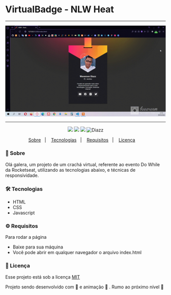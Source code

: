 # VirtualBadge - NLW Heat

***

<p align="center">
    <img src="https://raw.githubusercontent.com/wevdiaz/VirtualBadge/main/assets/images/cracha_virtual.gif">
</p>

***

 <p align="center">  
      <a>
          <img src="https://img.shields.io/github/repo-size/wevdiaz/VirtualBadge?color=%23f9ca24">        
      </a>  
      <a>
          <img src="https://img.shields.io/github/license/wevdiaz/VirtualBadge?color=%23f9ca24">        
      </a>      
      <a>
          <img src="https://img.shields.io/github/languages/count/wevdiaz/VirtualBadge?color=%23f9ca24">       
      </a>      
      <a>          
          <img alt="Diazz" src="https://img.shields.io/badge/made%20by-Diazz-VirtualBadge?color=%23f9ca24"> 
      </a>      
  </p> 

<p align="center">
    <a href="#speech_balloon-sobre">Sobre</a>&nbsp;&nbsp;&nbsp;|&nbsp;&nbsp;&nbsp;
    <a href="#hammer_and_wrench-tecnologias">Tecnologias</a>&nbsp;&nbsp;&nbsp;|&nbsp;&nbsp;&nbsp;
    <a href="#gear-requisitos">Requisitos</a>&nbsp;&nbsp;&nbsp;|&nbsp;&nbsp;&nbsp;
    <a href="#scroll-licença">Licença</a>&nbsp;&nbsp;&nbsp;&nbsp;&nbsp;&nbsp;    
</p>

### :speech_balloon: Sobre
Olá galera, um projeto de um crachá virtual, referente ao evento Do While da Rocketseat, utilizando as tecnologias abaixo, e técnicas de responsividade.
 
 ### :hammer_and_wrench: Tecnologias
 
 * HTML
 * CSS
 * Javascript

### :gear: Requisitos

Para rodar a página

* Baixe para sua máquina
* Você pode abrir em qualquer navegador o arquivo index.html

### :scroll: Licença

Esse projeto está sob a licença [MIT](https://github.com/wevdiaz/VirtualBadge/blob/main/LICENSE)

Projeto sendo desenvolvido com :blue_heart: e animação  :star_struck: . Rumo ao próximo nível :rocket:
